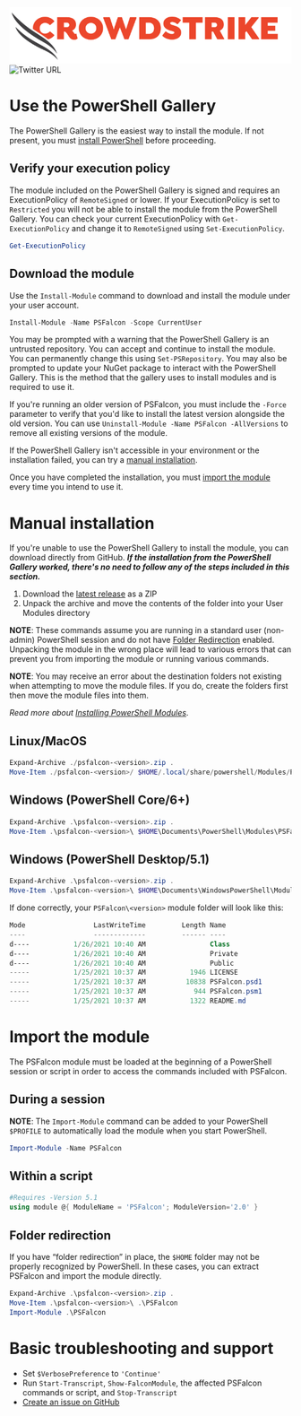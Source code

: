 ![CrowdStrike Falcon](https://raw.githubusercontent.com/CrowdStrike/falconpy/main/docs/asset/cs-logo.png)
![Twitter URL](https://img.shields.io/twitter/url?label=Follow%20%40CrowdStrike&style=social&url=https%3A%2F%2Ftwitter.com%2FCrowdStrike)

# Use the PowerShell Gallery
The PowerShell Gallery is the easiest way to install the module. If not present, you must [install PowerShell](https://github.com/PowerShell/PowerShell#get-powershell) before proceeding.

## Verify your execution policy
The module included on the PowerShell Gallery is signed and requires an ExecutionPolicy of `RemoteSigned` or lower. If your ExecutionPolicy is set to `Restricted` you will not be able to install the module from the PowerShell Gallery. You can check your current ExecutionPolicy with `Get-ExecutionPolicy` and change it to `RemoteSigned` using `Set-ExecutionPolicy`.

```powershell
Get-ExecutionPolicy
```

## Download the module
Use the `Install-Module` command to download and install the module under your user account.

```powershell
Install-Module -Name PSFalcon -Scope CurrentUser
```

You may be prompted with a warning that the PowerShell Gallery is an untrusted repository. You can accept and continue to install the module. You can permanently change this using `Set-PSRepository`. You may also be prompted to update your NuGet package to interact with the PowerShell Gallery. This is the method that the gallery uses to install modules and is required to use it.

If you're running an older version of PSFalcon, you must include the `-Force` parameter to verify that you'd like to install the latest version alongside the old version. You can use `Uninstall-Module -Name PSFalcon -AllVersions` to remove all existing versions of the module.

If the PowerShell Gallery isn't accessible in your environment or the installation failed, you can try a [manual installation](https://github.com/CrowdStrike/psfalcon/wiki/Installation#manual-installation).

Once you have completed the installation, you must [import the module](https://github.com/CrowdStrike/psfalcon/wiki/Installation#import-the-module) every time you intend to use it.

# Manual installation
If you're unable to use the PowerShell Gallery to install the module, you can download directly from GitHub. **_If the installation from the PowerShell Gallery worked, there's no need to follow any of the steps included in this section._**

1. Download the [latest release](https://github.com/CrowdStrike/psfalcon/releases) as a ZIP
2. Unpack the archive and move the contents of the folder into your User Modules directory

**NOTE**: These commands assume you are running in a standard user (non-admin) PowerShell session and do not have [Folder Redirection](https://github.com/CrowdStrike/psfalcon/wiki/Installation#folder-redirection) enabled. Unpacking the module in the wrong place will lead to various errors that can prevent you from importing the module or running various commands.

**NOTE**: You may receive an error about the destination folders not existing when attempting to move the module files. If you do, create the folders first then move the module files into them.

*Read more about [Installing PowerShell Modules](https://docs.microsoft.com/en-us/powershell/scripting/developer/module/installing-a-powershell-module)*.

## Linux/MacOS

```powershell
Expand-Archive ./psfalcon-<version>.zip .
Move-Item ./psfalcon-<version>/ $HOME/.local/share/powershell/Modules/PSFalcon/<version>/ -Force
```

## Windows (PowerShell Core/6+)

```powershell
Expand-Archive .\psfalcon-<version>.zip .
Move-Item .\psfalcon-<version>\ $HOME\Documents\PowerShell\Modules\PSFalcon\<version>\ -Force
```

## Windows (PowerShell Desktop/5.1)

```powershell
Expand-Archive .\psfalcon-<version>.zip .
Move-Item .\psfalcon-<version>\ $HOME\Documents\WindowsPowerShell\Modules\PSFalcon\<version>\ -Force
```

If done correctly, your `PSFalcon\<version>` module folder will look like this:

```powershell
Mode                 LastWriteTime         Length Name
----                 -------------         ------ ----
d----           1/26/2021 10:40 AM                Class
d----           1/26/2021 10:40 AM                Private
d----           1/26/2021 10:40 AM                Public
-----           1/25/2021 10:37 AM           1946 LICENSE
-----           1/25/2021 10:37 AM          10838 PSFalcon.psd1
-----           1/25/2021 10:37 AM            944 PSFalcon.psm1
-----           1/25/2021 10:37 AM           1322 README.md
```

# Import the module

The PSFalcon module must be loaded at the beginning of a PowerShell session or script in order to access the commands included with PSFalcon.

## During a session

**NOTE**: The `Import-Module` command can be added to your PowerShell `$PROFILE` to automatically load the module when you start PowerShell.

```powershell
Import-Module -Name PSFalcon
```

## Within a script

```powershell
#Requires -Version 5.1
using module @{ ModuleName = 'PSFalcon'; ModuleVersion='2.0' }
```

## Folder redirection

If you have “folder redirection” in place, the `$HOME` folder may not be properly recognized by PowerShell. In these
cases, you can extract PSFalcon and import the module directly.

```powershell
Expand-Archive .\psfalcon-<version>.zip .
Move-Item .\psfalcon-<version>\ .\PSFalcon
Import-Module .\PSFalcon
```

# Basic troubleshooting and support

* Set `$VerbosePreference` to `'Continue'`
* Run `Start-Transcript`, `Show-FalconModule`, the affected PSFalcon commands or script, and `Stop-Transcript`
* [Create an issue on GitHub](https://github.com/CrowdStrike/psfalcon/issues)